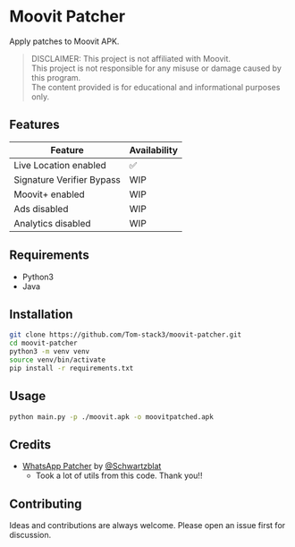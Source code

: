 # Moovit Patcher

Apply patches to Moovit APK.

> DISCLAIMER: This project is not affiliated with Moovit.\
> This project is not responsible for any misuse or damage caused by this program.\
> The content provided is for educational and informational purposes only.

## Features

|  Feature | Availability |
| -------- | ------------ |
| Live Location enabled | ✅ |
| Signature Verifier Bypass | WIP |
| Moovit+ enabled | WIP |
| Ads disabled | WIP |
| Analytics disabled | WIP |

## Requirements

- Python3
- Java

## Installation

```bash
git clone https://github.com/Tom-stack3/moovit-patcher.git
cd moovit-patcher
python3 -m venv venv
source venv/bin/activate
pip install -r requirements.txt
```

## Usage

```bash
python main.py -p ./moovit.apk -o moovitpatched.apk
```

## Credits

- [WhatsApp Patcher](https://github.com/Schwartzblat/WhatsAppPatcher/) by [@Schwartzblat](https://github.com/Schwartzblat)
  - Took a lot of utils from this code. Thank you!!

## Contributing

Ideas and contributions are always welcome. Please open an issue first for discussion.
